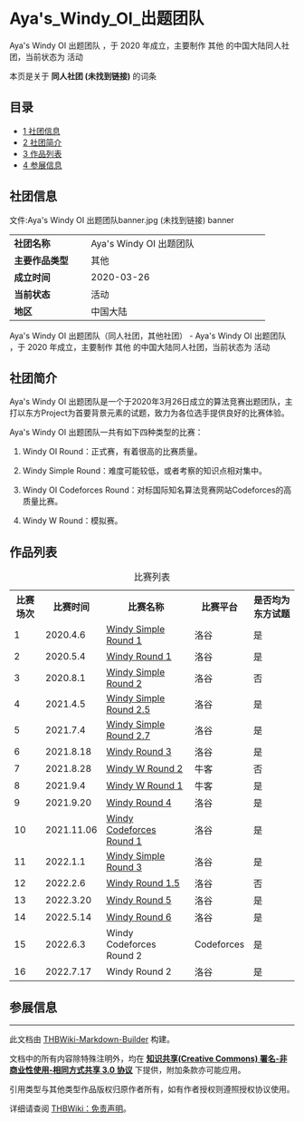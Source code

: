 # Aya's_Windy_OI_出题团队

<!-- source html: G:\repos\THBWiki-Markdown-Builder\THBWikiMarkdown\Temp\main\c\cf\ns0%3AAya%27s_Windy_OI_%E5%87%BA%E9%A2%98%E5%9B%A2%E9%98%9F.html -->

Aya's Windy OI 出题团队 ，于 2020 年成立，主要制作 其他 的中国大陆同人社团，当前状态为 活动

本页是关于 **同人社团 (未找到链接)** 的词条
## 目录

- [1 社团信息](#社团信息)
- [2 社团简介](#社团简介)
- [3 作品列表](#作品列表)
- [4 参展信息](#参展信息)




## 社团信息
文件:Aya's Windy OI 出题团队banner.jpg (未找到链接)  banner

<table><tbody><tr><td style="width:120px"><b>社团名称</b></td><td style="min-width:300px"> Aya&#39;s Windy OI 出题团队 </td></tr><tr><td><b>主要作品类型</b></td><td>其他</td></tr><tr><td><b>成立时间</b></td><td>2020-03-26</td></tr><tr><td><b>当前状态</b></td><td>活动</td></tr><tr><td><b>地区</b></td><td>中国大陆</td></tr></tbody></table>

Aya's Windy OI 出题团队（同人社团，其他社团） - Aya's Windy OI 出题团队 ，于 2020 年成立，主要制作 其他 的中国大陆同人社团，当前状态为 活动
## 社团简介
  
Aya's Windy OI 出题团队是一个于2020年3月26日成立的算法竞赛出题团队，主打以东方Project为首要背景元素的试题，致力为各位选手提供良好的比赛体验。
  
  
Aya's Windy OI 出题团队一共有如下四种类型的比赛：
  
  
1. Windy OI Round：正式赛，有着很高的比赛质量。
  
  
2. Windy Simple Round：难度可能较低，或者考察的知识点相对集中。
  
  
3. Windy OI Codeforces Round：对标国际知名算法竞赛网站Codeforces的高质量比赛。
  
  
4. Windy W Round：模拟赛。
  

## 作品列表

<table>
<caption>比赛列表
</caption>
<tbody><tr>
<th>比赛场次</th>
<th>比赛时间</th>
<th>比赛名称</th>
<th>比赛平台</th>
<th>是否均为东方试题
</th></tr>
<tr>
<td>1</td>
<td>2020.4.6</td>
<td><a rel="nofollow" class="external text" href="https://www.luogu.com.cn/contest/28578">Windy Simple Round 1</a></td>
<td>洛谷</td>
<td>是
</td></tr>
<tr>
<td>2</td>
<td>2020.5.4</td>
<td><a rel="nofollow" class="external text" href="https://www.luogu.com.cn/contest/28335">Windy Round 1</a></td>
<td>洛谷</td>
<td>是
</td></tr>
<tr>
<td>3</td>
<td>2020.8.1</td>
<td><a rel="nofollow" class="external text" href="https://www.luogu.com.cn/contest/31766">Windy Simple Round 2</a></td>
<td>洛谷</td>
<td>否
</td></tr>
<tr>
<td>4</td>
<td>2021.4.5</td>
<td><a rel="nofollow" class="external text" href="https://www.luogu.com.cn/contest/42053">Windy Simple Round 2.5</a></td>
<td>洛谷</td>
<td>是
</td></tr>
<tr>
<td>5</td>
<td>2021.7.4</td>
<td><a rel="nofollow" class="external text" href="https://www.luogu.com.cn/contest/43284">Windy Simple Round 2.7</a></td>
<td>洛谷</td>
<td>是
</td></tr>
<tr>
<td>6</td>
<td>2021.8.18</td>
<td><a rel="nofollow" class="external text" href="https://www.luogu.com.cn/contest/48149">Windy Round 3</a></td>
<td>洛谷</td>
<td>是
</td></tr>
<tr>
<td>7</td>
<td>2021.8.28</td>
<td><a rel="nofollow" class="external text" href="https://ac.nowcoder.com/acm/contest/11235">Windy W Round 2</a></td>
<td>牛客</td>
<td>否
</td></tr>
<tr>
<td>8</td>
<td>2021.9.4</td>
<td><a rel="nofollow" class="external text" href="https://ac.nowcoder.com/acm/contest/11246">Windy W Round 1</a></td>
<td>牛客</td>
<td>是
</td></tr>
<tr>
<td>9</td>
<td>2021.9.20</td>
<td><a rel="nofollow" class="external text" href="https://www.luogu.com.cn/contest/51260">Windy Round 4</a></td>
<td>洛谷</td>
<td>是
</td></tr>
<tr>
<td>10</td>
<td>2021.11.06</td>
<td><a rel="nofollow" class="external text" href="https://www.luogu.com.cn/contest/53276">Windy Codeforces Round 1</a></td>
<td>洛谷</td>
<td>是
</td></tr>
<tr>
<td>11</td>
<td>2022.1.1</td>
<td><a rel="nofollow" class="external text" href="https://www.luogu.com.cn/contest/35209">Windy Simple Round 3</a></td>
<td>洛谷</td>
<td>是
</td></tr>
<tr>
<td>12</td>
<td>2022.2.6</td>
<td><a rel="nofollow" class="external text" href="https://www.luogu.com.cn/contest/61124">Windy Round 1.5</a></td>
<td>洛谷</td>
<td>否
</td></tr>
<tr>
<td>13</td>
<td>2022.3.20</td>
<td><a rel="nofollow" class="external text" href="https://www.luogu.com.cn/contest/64261">Windy Round 5</a></td>
<td>洛谷</td>
<td>是
</td></tr>
<tr>
<td>14</td>
<td>2022.5.14</td>
<td><a rel="nofollow" class="external text" href="https://www.luogu.com.cn/contest/68326">Windy Round 6</a></td>
<td>洛谷</td>
<td>是
</td></tr>
<tr>
<td>15</td>
<td>2022.6.3</td>
<td>Windy Codeforces Round 2</td>
<td>Codeforces</td>
<td>是
</td></tr>
<tr>
<td>16</td>
<td>2022.7.17</td>
<td>Windy Round 2</td>
<td>洛谷</td>
<td>是
</td></tr></tbody></table>


## 参展信息




---

此文档由 [THBWiki-Markdown-Builder](https://github.com/Delsin-Yu/THBWiki-Markdown-Builder) 构建。

文档中的所有内容除特殊注明外，均在 [**知识共享(Creative Commons) 署名-非商业性使用-相同方式共享 3.0 协议**](https://creativecommons.org/licenses/by-sa/3.0/deed.zh-hans) 下提供，附加条款亦可能应用。

引用类型与其他类型作品版权归原作者所有，如有作者授权则遵照授权协议使用。

详细请查阅 [THBWiki：免责声明](https://thbwiki.cc/THBWiki:%E5%85%8D%E8%B4%A3%E5%A3%B0%E6%98%8E)。

